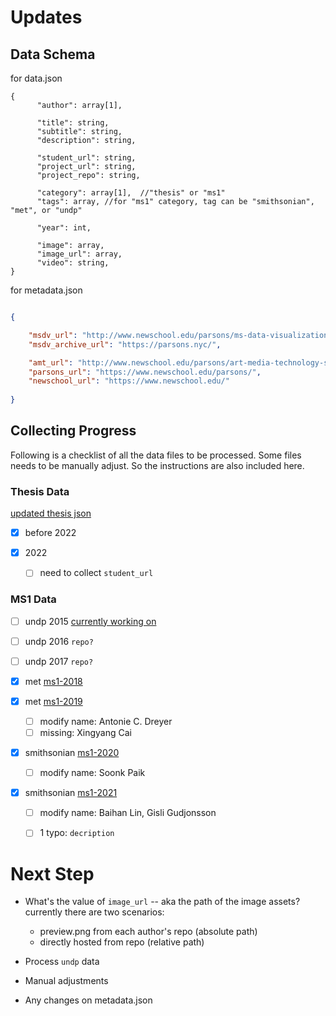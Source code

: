 # Updates
## Data Schema

for data.json

```jsonc
{
      "author": array[1],
      
      "title": string,
      "subtitle": string, 		
      "description": string,

      "student_url": string, 			
      "project_url": string,       
      "project_repo": string, 
      
      "category": array[1],  //"thesis" or "ms1"     
      "tags": array, //for "ms1" category, tag can be "smithsonian", "met", or "undp"
      
      "year": int,
      
      "image": array,      
      "image_url": array,     
      "video": string,
}

```

for metadata.json

```json

{

    "msdv_url": "http://www.newschool.edu/parsons/ms-data-visualization/",
    "msdv_archive_url": "https://parsons.nyc/",

    "amt_url": "http://www.newschool.edu/parsons/art-media-technology-school-amt/",
    "parsons_url": "https://www.newschool.edu/parsons/",
    "newschool_url": "https://www.newschool.edu/"
    
}

```



## Collecting Progress

Following is a checklist of all the data files to be processed. Some files needs to be manually adjust. So the instructions are also included here.



### Thesis Data

[updated thesis json](https://github.com/JessieJessJe/archive-data/blob/main/thesis_all.json)

- [x] before 2022
- [x] 2022
  
  - [ ] need to collect `student_url`


### MS1 Data

- [ ] undp 2015 [currently working on](https://parsons.nyc/undp/)

- [ ] undp 2016 `repo?`

- [ ] undp 2017 `repo?`
- [x] met [ms1-2018](https://github.com/JessieJessJe/archive-data/blob/main/ms1_2018.json)
- [x] met [ms1-2019](https://github.com/JessieJessJe/archive-data/blob/main/ms1_2019.json)
  - [ ] modify name: Antonie C. Dreyer
  - [ ] missing: Xingyang Cai
- [x] smithsonian [ms1-2020](https://github.com/JessieJessJe/archive-data/blob/main/ms1_2020.json)
  - [ ] modify name: Soonk Paik
- [x] smithsonian [ms1-2021](https://github.com/JessieJessJe/archive-data/blob/main/ms1_2021.json)
  - [ ] modify name: Baihan Lin, Gisli Gudjonsson
  - [ ] 1 typo: `decription`




# Next Step

	
* What's the value of `image_url` -- aka the path of the image assets? currently there are two scenarios:

  * preview.png from each author's repo (absolute path)
  * directly hosted from repo (relative path)
 
* Process `undp` data

* Manual adjustments 

* Any changes on metadata.json
